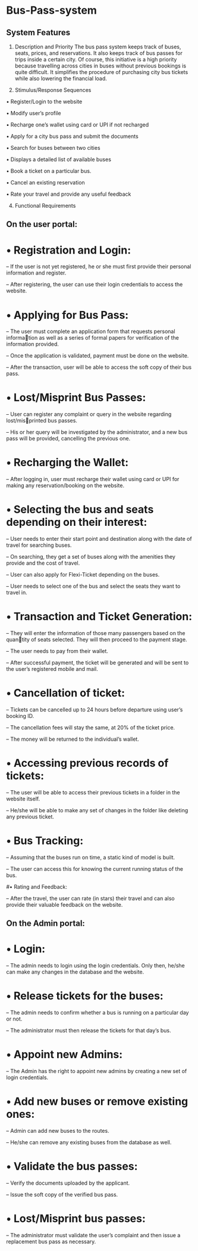 # Bus-Pass-system

## System Features

1. Description and Priority
The bus pass system keeps track of buses, seats, prices, and reservations. It also keeps
track of bus passes for trips inside a certain city. Of course, this initiative is a high priority
because travelling across cities in buses without previous bookings is quite difficult. It
simplifies the procedure of purchasing city bus tickets while also lowering the financial
load.

2. Stimulus/Response Sequences

• Register/Login to the website

• Modify user’s profile

• Recharge one’s wallet using card or UPI if not recharged

• Apply for a city bus pass and submit the documents

• Search for buses between two cities

• Displays a detailed list of available buses

• Book a ticket on a particular bus.

• Cancel an existing reservation

• Rate your travel and provide any useful feedback

4. Functional Requirements

## On the user portal:

# • Registration and Login:

– If the user is not yet registered, he or she must first provide their personal
information and register.

– After registering, the user can use their login credentials to access the website.

# • Applying for Bus Pass:

– The user must complete an application form that requests personal information as well as a series of formal papers for verification of the information
provided.

– Once the application is validated, payment must be done on the website.

– After the transaction, user will be able to access the soft copy of their bus
pass.

# • Lost/Misprint Bus Passes:

– User can register any complaint or query in the website regarding lost/misprinted bus passes.

– His or her query will be investigated by the administrator, and a new bus
pass will be provided, cancelling the previous one.

# • Recharging the Wallet:

– After logging in, user must recharge their wallet using card or UPI for making
any reservation/booking on the website.

# • Selecting the bus and seats depending on their interest:

– User needs to enter their start point and destination along with the date of
travel for searching buses.

– On searching, they get a set of buses along with the amenities they provide
and the cost of travel.

– User can also apply for Flexi-Ticket depending on the buses.

– User needs to select one of the bus and select the seats they want to travel
in.

# • Transaction and Ticket Generation:

– They will enter the information of those many passengers based on the quantity of seats selected. They will then proceed to the payment stage.

– The user needs to pay from their wallet.

– After successful payment, the ticket will be generated and will be sent to the
user’s registered mobile and mail.

# • Cancellation of ticket:

– Tickets can be cancelled up to 24 hours before departure using user’s booking
ID.

– The cancellation fees will stay the same, at 20% of the ticket price.

– The money will be returned to the individual’s wallet.

# • Accessing previous records of tickets:

– The user will be able to access their previous tickets in a folder in the website
itself.

– He/she will be able to make any set of changes in the folder like deleting any
previous ticket.

# • Bus Tracking:

– Assuming that the buses run on time, a static kind of model is built.

– The user can access this for knowing the current running status of the bus.

#• Rating and Feedback:

– After the travel, the user can rate (in stars) their travel and can also provide
their valuable feedback on the website.

## On the Admin portal:

# • Login:

– The admin needs to login using the login credentials. Only then, he/she can
make any changes in the database and the website.

# • Release tickets for the buses:

– The admin needs to confirm whether a bus is running on a particular day or
not.

– The administrator must then release the tickets for that day’s bus.

# • Appoint new Admins:

– The Admin has the right to appoint new admins by creating a new set of
login credentials.

# • Add new buses or remove existing ones:

– Admin can add new buses to the routes.

– He/she can remove any existing buses from the database as well.

# • Validate the bus passes:

– Verify the documents uploaded by the applicant.

– Issue the soft copy of the verified bus pass.

# • Lost/Misprint bus passes:

– The administrator must validate the user’s complaint and then issue a replacement bus pass as necessary.
